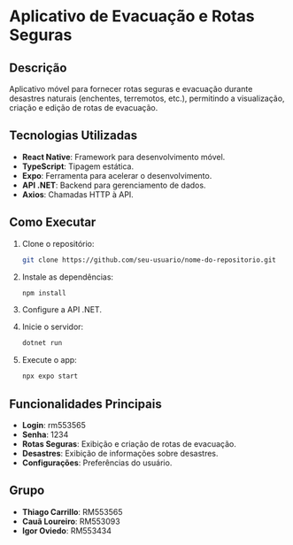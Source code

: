
# Aplicativo de Evacuação e Rotas Seguras

## Descrição

Aplicativo móvel para fornecer rotas seguras e evacuação durante desastres naturais (enchentes, terremotos, etc.), permitindo a visualização, criação e edição de rotas de evacuação.

## Tecnologias Utilizadas

- **React Native**: Framework para desenvolvimento móvel.
- **TypeScript**: Tipagem estática.
- **Expo**: Ferramenta para acelerar o desenvolvimento.
- **API .NET**: Backend para gerenciamento de dados.
- **Axios**: Chamadas HTTP à API.

## Como Executar

1. Clone o repositório:
    ```bash
    git clone https://github.com/seu-usuario/nome-do-repositorio.git
    ```

2. Instale as dependências:
    ```bash
    npm install
    ```

3. Configure a API .NET.

4. Inicie o servidor:
    ```bash
    dotnet run
    ```

5. Execute o app:
    ```bash
    npx expo start
    ```

## Funcionalidades Principais

- **Login**: rm553565
- **Senha**: 1234
- **Rotas Seguras**: Exibição e criação de rotas de evacuação.
- **Desastres**: Exibição de informações sobre desastres.
- **Configurações**: Preferências do usuário.


## Grupo

- **Thiago Carrillo**: RM553565
- **Cauã Loureiro**: RM553093
- **Igor Oviedo**: RM553434

